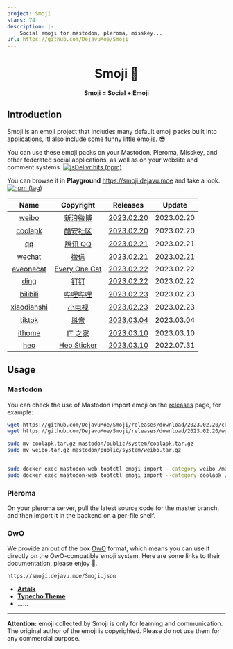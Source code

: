 ```yaml
---
project: Smoji
stars: 74
description: |-
    Social emoji for mastodon, pleroma, misskey...
url: https://github.com/DejavuMoe/Smoji
---
```


<div align=center>
<h1>
Smoji 🫣
</div>

<div align=center>
<strong>Smoji = Social + Emoji</strong>
</div>

## Introduction

Smoji is an emoji project that includes many default emoji packs built into applications, itl also include some funny little emojis. 😎

You can use these emoji packs on your Mastodon,  Pleroma,  Misskey, and other federated social applications, as well as on your website and comment systems. [![jsDelivr hits (npm)](https://img.shields.io/jsdelivr/npm/hw/dejavu-smoji?color=%23f97c49&label=jsDelivr)](https://www.jsdelivr.com/package/npm/dejavu-smoji)

You can browse it in **Playground** https://smoji.dejavu.moe and take a look. [![npm (tag)](https://img.shields.io/npm/v/dejavu-smoji/latest?color=fc7b14&label=latest)](https://www.npmjs.com/package/dejavu-smoji)

|            Name             |                      Copyright                      |                           Releases                           |   Update   |
| :-------------------------: | :-------------------------------------------------: | :----------------------------------------------------------: | :--------: |
|       [weibo](/weibo)       |           [新浪微博](https://weibo.com/)            | [2023.02.20](https://github.com/DejavuMoe/Smoji/releases/tag/2023.02.20) | 2023.02.20 |
|     [coolapk](/coolapk)     |         [酷安社区](https://www.coolapk.com)         | [2023.02.20](https://github.com/DejavuMoe/Smoji/releases/tag/2023.02.20) | 2023.02.20 |
|          [qq](/qq)          |            [腾讯 QQ](https://im.qq.com/)            | [2023.02.21](https://github.com/DejavuMoe/Smoji/releases/tag/2023.02.21) | 2023.02.21 |
|      [wechat](/wechat)      |           [微信](https://weixin.qq.com/)            | [2023.02.21](https://github.com/DejavuMoe/Smoji/releases/tag/2023.02.21) | 2023.02.21 |
|   [eveonecat](/eveonecat)   |        [Every One Cat](http://motions.cat/)         | [2023.02.22](https://github.com/DejavuMoe/Smoji/releases/tag/2023.02.22) | 2023.02.22 |
|        [ding](/ding)        |          [钉钉](https://www.dingtalk.com/)          | [2023.02.22](https://github.com/DejavuMoe/Smoji/releases/tag/2023.02.22) | 2023.02.22 |
|    [bilibili](/bilibili)    |        [哔哩哔哩](https://www.bilibili.com/)        | [2023.02.23](https://github.com/DejavuMoe/Smoji/releases/tag/2023.02.23) | 2023.02.23 |
| [xiaodianshi](/xiaodianshi) |         [小电视](https://www.bilibili.com/)         | [2023.02.23](https://github.com/DejavuMoe/Smoji/releases/tag/2023.02.23) | 2023.02.23 |
|      [tiktok](/tiktok)      |           [抖音](https://www.douyin.com/)           | [2023.03.04](https://github.com/DejavuMoe/Smoji/releases/tag/2023.03.04) | 2023.03.04 |
|      [ithome](/ithome)      |         [IT 之家](https://www.ithome.com/)          | [2023.03.10](https://github.com/DejavuMoe/Smoji/releases/tag/2023.03.10) | 2023.03.10 |
|         [heo](/heo)         | [Heo Sticker](https://github.com/zhheo/Sticker-Heo) | [2023.03.10](https://github.com/DejavuMoe/Smoji/releases/tag/2023.03.10) | 2022.07.31 |

## Usage

### Mastodon

You can check the use of Mastodon import emoji on the [releases](https://github.com/DejavuMoe/Smoji/releases) page, for example:

```bash
wget https://github.com/DejavuMoe/Smoji/releases/download/2023.02.20/coolapk.tar.gz
wget https://github.com/DejavuMoe/Smoji/releases/download/2023.02.20/weibo.tar.gz

sudo mv coolapk.tar.gz mastodon/public/system/coolapk.tar.gz
sudo mv weibo.tar.gz mastodon/public/system/weibo.tar.gz


sudo docker exec mastodon-web tootctl emoji import --category weibo /mastodon/public/system/weibo.tar.gz
sudo docker exec mastodon-web tootctl emoji import --category coolapk /mastodon/public/system/coolapk.tar.gz
```

### Pleroma

On your pleroma server, pull the latest source code for the master branch, and then import it in the backend on a per-file shelf.

### OwO

We provide an out of the box [OwO](https://github.com/DIYgod/OwO) format, which means you can use it directly on the OwO-compatible emoji system. Here are some links to their documentation, please enjoy 🤤.

```
https://smoji.dejavu.moe/Smoji.json
```

- **[Artalk](https://artalk.js.org/guide/frontend/emoticons.html#owo-格式)**
- **[Typecho Theme](https://www.google.com.hk/search?q=Typecho+OwO%E8%A1%A8%E6%83%85&pws=0&gl=us)**
- ……

---

**Attention:** emoji collected by Smoji is only for learning and communication. The original author of the emoji is copyrighted. Please do not use them for any commercial purpose.

